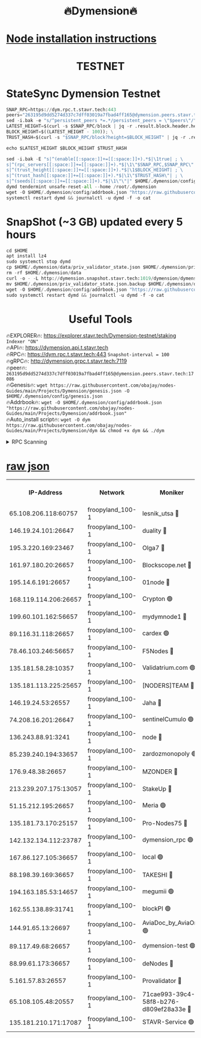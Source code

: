 <h1 align="center"> 🔥Dymension🔥</h1>

[Node installation instructions](https://github.com/obajay/nodes-Guides/tree/main/Projects/Dymension)
=

<h1 align="center"> TESTNET</h1>

# StateSync Dymension Testnet
```python
SNAP_RPC=https://dym.rpc.t.stavr.tech:443
peers="263195d9dd5274d337c7dff03019a7fbad4ff165@dymension.peers.stavr.tech:17086"
sed -i.bak -e "s/^persistent_peers *=.*/persistent_peers = \"$peers\"/" $HOME/.dymension/config/config.toml
LATEST_HEIGHT=$(curl -s $SNAP_RPC/block | jq -r .result.block.header.height); \
BLOCK_HEIGHT=$((LATEST_HEIGHT - 100)); \
TRUST_HASH=$(curl -s "$SNAP_RPC/block?height=$BLOCK_HEIGHT" | jq -r .result.block_id.hash)

echo $LATEST_HEIGHT $BLOCK_HEIGHT $TRUST_HASH

sed -i.bak -E "s|^(enable[[:space:]]+=[[:space:]]+).*$|\1true| ; \
s|^(rpc_servers[[:space:]]+=[[:space:]]+).*$|\1\"$SNAP_RPC,$SNAP_RPC\"| ; \
s|^(trust_height[[:space:]]+=[[:space:]]+).*$|\1$BLOCK_HEIGHT| ; \
s|^(trust_hash[[:space:]]+=[[:space:]]+).*$|\1\"$TRUST_HASH\"| ; \
s|^(seeds[[:space:]]+=[[:space:]]+).*$|\1\"\"|" $HOME/.dymension/config/config.toml
dymd tendermint unsafe-reset-all --home /root/.dymension
wget -O $HOME/.dymension/config/addrbook.json "https://raw.githubusercontent.com/obajay/nodes-Guides/main/Projects/Dymension/addrbook.json"
systemctl restart dymd && journalctl -u dymd -f -o cat

```
# SnapShot (~3 GB) updated every 5 hours
```python
cd $HOME
apt install lz4
sudo systemctl stop dymd
cp $HOME/.dymension/data/priv_validator_state.json $HOME/.dymension/priv_validator_state.json.backup
rm -rf $HOME/.dymension/data
curl -o - -L http://dymension.snapshot.stavr.tech:1019/dymension/dymension-snap.tar.lz4 | lz4 -c -d - | tar -x -C $HOME/.dymension --strip-components 2
mv $HOME/.dymension/priv_validator_state.json.backup $HOME/.dymension/data/priv_validator_state.json
wget -O $HOME/.dymension/config/addrbook.json "https://raw.githubusercontent.com/obajay/nodes-Guides/main/Projects/Dymension/addrbook.json"
sudo systemctl restart dymd && journalctl -u dymd -f -o cat
```

 <h1 align="center"> Useful Tools</h1>

🔥EXPLORER🔥:     https://explorer.stavr.tech/Dymension-testnet/staking        `Indexer "ON"` \
🔥API🔥:          https://dymension.api.t.stavr.tech \
🔥RPC🔥:          https://dym.rpc.t.stavr.tech:443                  `Snapshot-interval = 100` \
🔥gRPC🔥:         http://dymension.grpc.t.stavr.tech:7119 \
🔥peer🔥:         `263195d9dd5274d337c7dff03019a7fbad4ff165@dymension.peers.stavr.tech:17086` \
🔥Genesis🔥:     ```wget https://raw.githubusercontent.com/obajay/nodes-Guides/main/Projects/Dymension/genesis.json -O $HOME/.dymension/config/genesis.json``` \
🔥Addrbook🔥:    ```wget -O $HOME/.dymension/config/addrbook.json "https://raw.githubusercontent.com/obajay/nodes-Guides/main/Projects/Dymension/addrbook.json"``` \
🔥Auto_install script🔥: ```wget -O dym https://raw.githubusercontent.com/obajay/nodes-Guides/main/Projects/Dymension/dym && chmod +x dym && ./dym```

<details>
<summary>RPC Scanning</summary>

<h2 align="center"> We scan nodes in real time every 4 hours. And we provide the final result of RPC endpoints.
We cannot influence the operation of these nodes in any way. </h2>


```python
If Voting Power is higher than 0 --> then the Node is a validator of the network and may be subject to attack and be a potential threat to the chain.
```
```python
We marked such validators with a red symbol
```

</details>

[raw json](https://rpc-check.dymt.stavr.tech/dymt/rpc-dymt-result.json)
=


<table><tr><th>IP-Address</th><th>Network</th><th>Moniker</th><th>Latest Block Height</th><th>Earliest Block Height</th><th>Catching Up</th><th>Voting Power</th><th>Scan Time</th></tr><tr><td>65.108.206.118:60757</td><td>froopyland_100-1</td><td>lesnik_utsa 🔴</td><td>1564900</td><td>1</td><td>False</td><td>1</td><td>2023-12-05T14:36:22.918659068UTC</td></tr><tr><td>146.19.24.101:26647</td><td>froopyland_100-1</td><td>duality 🔴</td><td>1564903</td><td>1</td><td>False</td><td>1</td><td>2023-12-05T14:36:39.261416292UTC</td></tr><tr><td>195.3.220.169:23467</td><td>froopyland_100-1</td><td>Olga7 🔴</td><td>1564906</td><td>1</td><td>False</td><td>1</td><td>2023-12-05T14:36:53.979531887UTC</td></tr><tr><td>161.97.180.20:26657</td><td>froopyland_100-1</td><td>Blockscope.net 🔴</td><td>1564906</td><td>1</td><td>False</td><td>1</td><td>2023-12-05T14:36:58.963796927UTC</td></tr><tr><td>195.14.6.191:26657</td><td>froopyland_100-1</td><td>01node 🔴</td><td>1564906</td><td>1</td><td>False</td><td>1</td><td>2023-12-05T14:36:59.607950479UTC</td></tr><tr><td>168.119.114.206:26657</td><td>froopyland_100-1</td><td>Crypton 🟢</td><td>1564907</td><td>1</td><td>False</td><td>0</td><td>2023-12-05T14:36:59.943238906UTC</td></tr><tr><td>199.60.101.162:56657</td><td>froopyland_100-1</td><td>mydymnode1 🔴</td><td>1564900</td><td>106001</td><td>False</td><td>1</td><td>2023-12-05T14:36:23.648530117UTC</td></tr><tr><td>89.116.31.118:26657</td><td>froopyland_100-1</td><td>cardex 🟢</td><td>1564902</td><td>293001</td><td>False</td><td>0</td><td>2023-12-05T14:36:32.132238959UTC</td></tr><tr><td>78.46.103.246:56657</td><td>froopyland_100-1</td><td>F5Nodes 🔴</td><td>1564900</td><td>407001</td><td>False</td><td>1</td><td>2023-12-05T14:36:19.204969637UTC</td></tr><tr><td>135.181.58.28:10357</td><td>froopyland_100-1</td><td>Validatrium.com 🟢</td><td>1564904</td><td>591001</td><td>False</td><td>0</td><td>2023-12-05T14:36:46.092898517UTC</td></tr><tr><td>135.181.113.225:25657</td><td>froopyland_100-1</td><td>[NODERS]TEAM 🔴</td><td>1564904</td><td>737456</td><td>False</td><td>1</td><td>2023-12-05T14:36:46.426908374UTC</td></tr><tr><td>146.19.24.53:26557</td><td>froopyland_100-1</td><td>Jaha 🔴</td><td>1564904</td><td>737456</td><td>False</td><td>1</td><td>2023-12-05T14:36:46.779166544UTC</td></tr><tr><td>74.208.16.201:26647</td><td>froopyland_100-1</td><td>sentinelCumulo 🟢</td><td>1564898</td><td>820001</td><td>False</td><td>0</td><td>2023-12-05T14:36:10.074177024UTC</td></tr><tr><td>136.243.88.91:3241</td><td>froopyland_100-1</td><td>node 🔴</td><td>1564904</td><td>922548</td><td>False</td><td>1</td><td>2023-12-05T14:36:47.047951610UTC</td></tr><tr><td>85.239.240.194:33657</td><td>froopyland_100-1</td><td>zardozmonopoly 🟢</td><td>1564908</td><td>935165</td><td>False</td><td>0</td><td>2023-12-05T14:37:07.653240592UTC</td></tr><tr><td>176.9.48.38:26657</td><td>froopyland_100-1</td><td>MZONDER 🔴</td><td>1564905</td><td>1006001</td><td>False</td><td>1</td><td>2023-12-05T14:36:53.628525416UTC</td></tr><tr><td>213.239.207.175:13057</td><td>froopyland_100-1</td><td>StakeUp 🔴</td><td>1564907</td><td>1150548</td><td>False</td><td>1</td><td>2023-12-05T14:37:02.738541371UTC</td></tr><tr><td>51.15.212.195:26657</td><td>froopyland_100-1</td><td>Meria 🟢</td><td>1564897</td><td>1238063</td><td>False</td><td>0</td><td>2023-12-05T14:36:06.460431303UTC</td></tr><tr><td>135.181.73.170:25157</td><td>froopyland_100-1</td><td>Pro-Nodes75 🔴</td><td>1564900</td><td>1264900</td><td>False</td><td>1</td><td>2023-12-05T14:36:20.467694152UTC</td></tr><tr><td>142.132.134.112:23787</td><td>froopyland_100-1</td><td>dymension_rpc 🟢</td><td>1564903</td><td>1264903</td><td>False</td><td>0</td><td>2023-12-05T14:36:36.523120196UTC</td></tr><tr><td>167.86.127.105:36657</td><td>froopyland_100-1</td><td>local 🟢</td><td>1564906</td><td>1318001</td><td>False</td><td>0</td><td>2023-12-05T14:36:56.423209870UTC</td></tr><tr><td>88.198.39.169:36657</td><td>froopyland_100-1</td><td>TAKESHI 🔴</td><td>1564898</td><td>1330001</td><td>False</td><td>1</td><td>2023-12-05T14:36:10.334113465UTC</td></tr><tr><td>194.163.185.53:14657</td><td>froopyland_100-1</td><td>megumii 🟢</td><td>1564900</td><td>1390788</td><td>False</td><td>0</td><td>2023-12-05T14:36:20.102501055UTC</td></tr><tr><td>162.55.138.89:31741</td><td>froopyland_100-1</td><td>blockPI 🟢</td><td>1564906</td><td>1435053</td><td>False</td><td>0</td><td>2023-12-05T14:36:59.240652828UTC</td></tr><tr><td>144.91.65.13:26697</td><td>froopyland_100-1</td><td>AviaDoc_by_AviaOne 🟢</td><td>1564898</td><td>1462001</td><td>False</td><td>0</td><td>2023-12-05T14:36:19.635951543UTC</td></tr><tr><td>89.117.49.68:26657</td><td>froopyland_100-1</td><td>dymension-test 🟢</td><td>1564907</td><td>1473622</td><td>False</td><td>0</td><td>2023-12-05T14:37:00.305527520UTC</td></tr><tr><td>88.99.61.173:36657</td><td>froopyland_100-1</td><td>deNodes 🔴</td><td>1564904</td><td>1501386</td><td>False</td><td>1</td><td>2023-12-05T14:36:45.683927739UTC</td></tr><tr><td>5.161.57.83:26557</td><td>froopyland_100-1</td><td>Provalidator 🔴</td><td>1564897</td><td>1503071</td><td>False</td><td>1</td><td>2023-12-05T14:36:07.157525227UTC</td></tr><tr><td>65.108.105.48:20557</td><td>froopyland_100-1</td><td>71cae993-39c4-58f8-b276-d809ef28a33e 🔴</td><td>1564903</td><td>1550001</td><td>False</td><td>1</td><td>2023-12-05T14:36:36.871523890UTC</td></tr><tr><td>135.181.210.171:17087</td><td>froopyland_100-1</td><td>STAVR-Service 🟢</td><td>1564899</td><td>1560105</td><td>False</td><td>0</td><td>2023-12-05T14:36:14.790319058UTC</td></tr></table>
